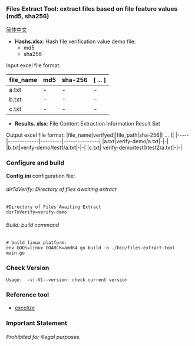 ### Files Extract Tool: extract files based on file feature values (md5, sha256)

[简体中文](README.zh-CN.md)

* **Hashs.xlsx**: Hash file verification value demo file:
    * md5
    * sha256

Input excel file format:

|file_name|md5|sha-256|[ ... ]|
|---------|---|-------|-------|
|a.txt|-|-|-|
|b.txt|-|-|-|
|c.txt|-|-|-|


* **Results. xlsx**: File Content Extraction Information Result Set

Output excel file format:
|file_name[verifyed]|file_path|sha-256|[ ... ]|
|-----|-------------|---------|---------------|
|a.txt|verify-demo/a.txt|-|-|
|b.txt|verify-demo/test1/a.txt|-|-|
|c.txt| verify-demo/test1/test2/a.txt|-|-|

### Configure and build

**Config.ini** configuration file:

###### dirToVerify: Directory of files awaiting extract

```
#Directory of Files Awaiting Extract
dirToVerify=verify-demo
```

###### Build: build command

```
# build linux platform:
env GOOS=linux GOARCH=amd64 go build -o ./bin/files-extract-tool main.go
```

### Check Version

```
Usage:  -v|-V|--version: check current version
```

### Reference tool
* [excelize](https://github.com/xuri/excelize/v2)

### Important Statement

###### Prohibited for illegal purposes.
